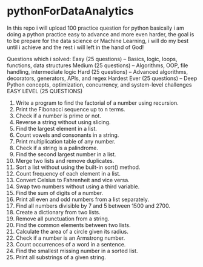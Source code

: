 # pythonForDataAnalytics
In this repo i will upload 100 practice question for python basically i am doing a python practice easy to advance and more even harder, the goal is to be prepare for the data science or Machine Learning, i will do my best until i achieve and the rest i will left in the hand of God!

Questions which i solved:
  Easy (25 questions) – Basics, logic, loops, functions, data structures
  Medium (25 questions) – Algorithms, OOP, file handling, intermediate logic
  Hard (25 questions) – Advanced algorithms, decorators, generators, APIs, and regex
  Hardest Ever (25 questions) – Deep Python concepts, optimization, concurrency, and system-level challenges
EASY LEVEL (25 QUESTIONS)
1.	Write a program to find the factorial of a number using recursion.
2.	Print the Fibonacci sequence up to n terms.
3.	Check if a number is prime or not.
4.	Reverse a string without using slicing.
5.	Find the largest element in a list.
6.	Count vowels and consonants in a string.
7.	Print multiplication table of any number.
8.	Check if a string is a palindrome.
9.	Find the second largest number in a list.
10.	Merge two lists and remove duplicates.
11.	Sort a list without using the built-in sort() method.
12.	Count frequency of each element in a list.
13.	Convert Celsius to Fahrenheit and vice versa.
14.	Swap two numbers without using a third variable.
15.	Find the sum of digits of a number.
16.	Print all even and odd numbers from a list separately.
17.	Find all numbers divisible by 7 and 5 between 1500 and 2700.
18.	Create a dictionary from two lists.
19.	Remove all punctuation from a string.
20.	Find the common elements between two lists.
21.	Calculate the area of a circle given its radius.
22.	Check if a number is an Armstrong number.
23.	Count occurrences of a word in a sentence.
24.	Find the smallest missing number in a sorted list.
25.	Print all substrings of a given string.
